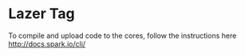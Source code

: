 Lazer Tag
=========

To compile and upload code to the cores, follow the instructions here http://docs.spark.io/cli/

